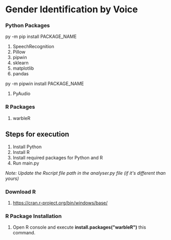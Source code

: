 # Gender Identification by Voice

### Python Packages
py -m pip install PACKAGE_NAME
1. SpeechRecognition
2. Pillow
3. pipwin
4. sklearn
5. matplotlib
6. pandas

py -m pipwin install PACKAGE_NAME
1. PyAudio

### R Packages
1. warbleR

## Steps for execution
1. Install Python
2. Install R
2. Install required packages for Python and R
3. Run main.py

*Note: Update the Rscript file path in the analyser.py file (if it's different than yours)*

### Download R
1. https://cran.r-project.org/bin/windows/base/

### R Package Installation
1. Open R console and execute **install.packages("warbleR")** this command.
